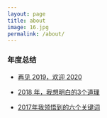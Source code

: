 ```yaml
---
layout: page
title: about
image: 16.jpg
permalink: /about/
---
```


### 年度总结


- [再见 2019，欢迎 2020](https://zhailiange.com/Goodbye-2019-welcome-2020/)

- [2018 年，我想明白的3个道理](https://zhailiange.com/I-understand-three-principles-in-2018/)

- [2017年我领悟到的六个关键词](https://zhailiange.com/annual-report-of-2017/)

